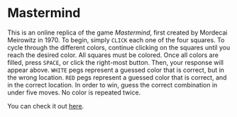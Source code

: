 # Mastermind

This is an online replica of the game *Mastermind*, first created by	Mordecai Meirowitz in 1970. To begin, simply `CLICK` each one of the four squares. To cycle through the different colors, continue clicking on the squares until you reach the desired color. All squares must be colored. Once all colors are filled, press `SPACE`, or click the right-most button. Then, your response will appear above. `WHITE` pegs represent a guessed color that is correct, but in the wrong location. `RED` pegs represent a guessed color that is correct, and in the correct location. In order to win, guess the correct combination in under five moves. No color is repeated twice.

You can check it out [here](https://makaip.github.io/mastermind/game.html).
